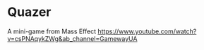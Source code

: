 # Quazer
A mini-game from Mass Effect
https://www.youtube.com/watch?v=csPNAqykZWg&ab_channel=GamewayUA
